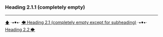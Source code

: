 ### Heading 2.1.1 (completely empty)


---

[🡅](./toc.md) ·•⦁•· [🡄 Heading 2.1 (completely empty except for subheading)](./Heading-2-dense/Heading-2.1-completely-empty-except-for-subheading.md) ·•⦁•· [Heading 2.2 🡆](./Heading-2-dense/Heading-2.2.md)